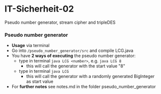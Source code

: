 # IT-Sicherheit-02
Pseudo number generator, stream cipher and tripleDES


### Pseudo number generator

* __Usage__ via terminal
* Go into `/pseudo_number_generator/src` and compile LCG.java
* You have __2 ways of executing__ the pseudo number generator:
  * type in terminal `java LCG <number>`, e.g. `java LCG 8`
    * this will call the generator with the start value "8"
  * type in terminal `java LCG`
    * this will call the generator with a randomly generated BigInteger as start value
* For __further notes__ see notes.md in the folder pseudo_number_generator
